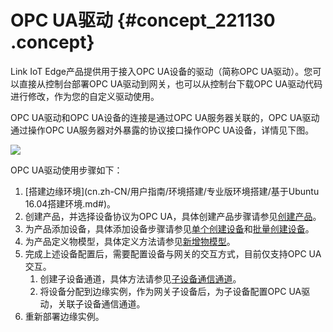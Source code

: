 # OPC UA驱动 {#concept_221130 .concept}

Link IoT Edge产品提供用于接入OPC UA设备的驱动（简称OPC UA驱动）。您可以直接从控制台部署OPC UA驱动到网关，也可以从控制台下载OPC UA驱动代码进行修改，作为您的自定义驱动使用。

OPC UA驱动和OPC UA设备的连接是通过OPC UA服务器关联的，OPC UA驱动通过操作OPC UA服务器对外暴露的协议接口操作OPC UA设备，详情见下图。

![](http://static-aliyun-doc.oss-cn-hangzhou.aliyuncs.com/assets/img/18136/155713289233401_zh-CN.png)

OPC UA驱动使用步骤如下：

1.  [搭建边缘环境](cn.zh-CN/用户指南/环境搭建/专业版环境搭建/基于Ubuntu 16.04搭建环境.md#)。
2.  创建产品，并选择设备协议为OPC UA，具体创建产品步骤请参见[创建产品](../../../../cn.zh-CN/用户指南/产品与设备/创建产品.md#)。
3.  为产品添加设备，具体添加设备步骤请参见[单个创建设备](../../../../cn.zh-CN/用户指南/产品与设备/创建设备/单个创建设备.md#)和[批量创建设备](../../../../cn.zh-CN/用户指南/产品与设备/创建设备/批量创建设备.md#)。
4.  为产品定义物模型，具体定义方法请参见[新增物模型](../../../../cn.zh-CN/用户指南/产品与设备/物模型/新增物模型.md#)。
5.  完成上述设备配置后，需要配置设备与网关的交互方式，目前仅支持OPC UA交互。
    1.  创建子设备通道，具体方法请参见[子设备通信通道](cn.zh-CN/用户指南/设备接入/子设备通信通道.md#)。
    2.  将设备分配到边缘实例，作为网关子设备后，为子设备配置OPC UA驱动，关联子设备通信通道。
6.  重新部署边缘实例。


